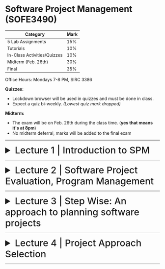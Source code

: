 # Software Project Management (SOFE3490)

| Category                     | Mark   |
|------------------------------|--------|
| 5 Lab Assignments            | 15%    |
| Tutorials                    | 10%    |
| In-Class Activities/Quizzes  | 10%    |
| Midterm (Feb. 26th)          | 30%    |
| Final                        | 35%    |

Office Hours: Mondays 7-8 PM, SIRC 3386


**Quizzes:**
- Lockdown browser will be used in quizzes and must be done in class. 
- Expect a quiz bi-weekly. *(Lowest quiz mark dropped)*

**Midterm:**
- The exam will be on Feb. 26th during the class time. (**yes that means it's at 8pm**)
- No midterm deferral, marks will be added to the final exam

---

<details>
  <summary style="font-size: 30px; font-weight: 500; cursor: pointer;">Lecture 1 | Introduction to SPM</summary>
  
    
  # Outline:
  *What is software project management?* Is it really different from *ordinary* project management?

  *How do you know when a project has been successful?* E.g., do the expectations of the customer/client match those of the developers?

  # Why is project management important?

  Large amounts of money are spent on Info & Comms. Technology (ICT).

  - Projects often fail; Standish Group claim only a third of ICT projects are successful. 82% were late and 43% exceeded their budget.
  - Poor project management is a major factor in these failures.

  # What is a project?

  The definition can vary, but its most important aspects are its *planning* and *size*.

  To compare:

  Jobs – repetition of very well-defined and well understood tasks with very little uncertainty
  Exploration – e.g. finding a cure for cancer: the outcome is very uncertain

  Projects lie in the middle between a job and exploration.

  A task is more 'project-like' if it is:
  - Non-routine
  - Planned
  - Aiming at a specific target
  - Carried out for a customer
  - Carried out by a temporary work group
  - Involving several specialisms
  - Made up of several different phases
  - Constrained by time and resources
  - Large and/or complex

  ## Exercise 1.1
  Which of the following is a project, a routine, or an exploration:
  <details>
    <summary>Producing an edition of a newspaper</summary>
  routine
  </details>

  <details>
    <summary>Building the channel tunnel.</summary>
  project
  </details>

  <details>
    <summary>Getting Married</summary>
  project</details>

  <details>
    <summary>A research project into what makes a good human-computer interface.</summary>
  exploration
  </details>

  <details>
    <summary>An investigation into the reason why a user has a problem with a computer system.</summary>
  project
  </details>

  <details>
    <summary>A programming assignment for a second year computing student.</summary>
  project
  </details>

  <details>
    <summary>Writing an operating system for a new computer</summary>
  exploration
  </details>

  <details>
    <summary>Installing a new version of a word processing application in an organization</summary>
  routine
  </details>

  Invisibility, Complexity, Conformity (compliance w/ standards, rules, or laws), and Flexibility make software more problematic to build than other engineered artefacts.

  Projects can be

  - **In-house:** clients & employers are employed by same organization
  - **Out-sourced:** clients & employers are employed by different organizations

  "Project manager" could be:
  - a ‘contract manager’ in the client organization
  - a technical project manager in the supplier/services organization

  ### Activities covered by project management
  Feasibility study
  - Is project technically feasible and worthwhile from a business point of view?

  Planning
  - Only done if project is feasible

  Execution
  - Implement plan, but plan may be changed as we go along

  ## The software development life-cycle
  ![spm1](../static/SPM_1_1.png)

  # Plans, methods & methodologies
  ![spm2](../static/SPM_1_2.png)

  ### Some ways of categorizing projects
  Distinguishing different types of project is important, as different types of task need different project approaches e.g.

  - **Voluntary** systems (such as computer games) versus **compulsory** systems e.g. the order processing system in an organization
  - **Information** systems versus **embedded** systems
  - **Objective-based** versus **product-based**


  ## Objective vs. Product-Driven

  Consider the following scenarios:
  - Is implementing a new pay-roll system an objective or product-driven project?
  - Implementing a new iPhone app?
  - Switching a database from DB2 to Oracle?


  ## Embedded Systems

  It includes:
  - ATM software
  - Car climate control
  - Car airbag, ABS, and cruise control systems


  # Stakeholders

  The people who have a stake or interest in the project, and can include _clients_ or _developers._ These include:

  - Internal project members
  - Organization members unrelated to project
  - Outside of organization

  Different stakeholders may have different objectives; must define common project objectives.

  ![spm3](../static/SPM_1_3.png)

  ![spm4](../static/SPM_1_4.png)

  # Setting Objectives

  Answering the question: "What do we have to do to have a success?"
  - Need for a **project authority**
    - Sets the project scope
    - Allocates/approves costs
  - Could be one person - _**or**_ a group
    - Project Board
    - Project Management Board
    - Steering committee
  
  ## Objectives

  Informally, the objective of a project can be defined by completing the following statement:

  _"The project will be regarded as a success if..."_

  Rather like _post-conditions_ for the project

  Focus on **what** will be put in place, **rather than how** activities will be carried out

  ### S.M.A.R.T.

  S – Specific: project is concrete and well-defined

  M – Measurable: satisfaction of the objective can be objectively judged

  A – Achievable: it is within the power of the individual or group concerned to meet the target

  R – Relevant: the objective must be relevant to the true purpose of the project

  T – Time-constrained: there is a defined point in time by which the objective should be achieved

  ![spm5](../static/SPM_1_5.png)

  ### Goals/Sub-objectives

  Steps along the way to reach an objective. Informally, the following statement can be used to define a goal:

  "To reach objective X, the following must be in place:

  Goal A,

  Goal B,

  Goal C, etc..."

  A goal is often attributed to an individual, who may have the power to complete the goal, but not the objective itself necessarily. For example:

  - _Overall objective_ – user satisfaction with software product
  - _Analyst goal_ – accurate requirements
  - _Developer goal_ – reliable software

  # Measures of effectiveness

  **How do we know that the goal or objective has been achieved?**

  By a practical test, that can be objectively assessed.
  e.g. for user satisfaction with software product:
  - Repeat business – they buy further products from us
  - Number of complaints – if low, etc.

  ![spm6](../static/SPM_1_6.png)

  ![spm7](../static/SPM_1_7.png)

  ## Other success criteria

  These can relate to longer term, less directly tangible assets
  - Improved skill and knowledge
  - Creation of assets that can be used on future projects e.g. software libraries
  - Improved customer relationships that lead to repeat business

  # What is management?

  This involves the following activities:
  - **Planning** – deciding what is to be done
  - **Organizing** – making arrangements
  - **Staffing** – selecting the right people for the job
  - **Directing** – giving instructions
  - **Monitoring** – checking on progress
  - **Controlling** – taking action to remedy hold-ups
  - **Innovating** – coming up with solutions when problems emerge
  - **Representing** – liaising with clients, users,developers and other stakeholders

  ## Management Control
  ![spm8](../static/SPM_1_8.png)

  **Data** – the raw details
    - _e.g. "6,000 documents processed at location X"_

  **Information** – the data is processed to produce something that is meaningful and useful
    - _e.g. "productivity is 100 documents a day"_
      
  **Comparison** with objectives/goals
    - _e.g. we will not meet target of processing all documents by 31st March_

  **Modelling** – working out the probable outcomes of various decisions
    - _e.g. if we employ two more staff at location X how quickly can we get the documents processed?_
    
  **Implementation** – carrying out the remedial actions that have been decided upon

  # Post-lecture Key Points

  Projects - Non-routine, uncertain in nature

  Projects have particular problems - e.g., lack of visibility

  Clear objectives which can be objectively assessed is essential.

  Projects are prone to external forces outside of human control; usually impossible to plan for.

  **_Communication is key._**
  
</details>

---

<details>
  <summary style="font-size: 30px; font-weight: 500; cursor: pointer;">Lecture 2 | Software Project Evaluation, Program Management</summary>

  # Outline:
  - The business case for a project
  - Project portfolios
  - Project evaluation
    - cost-benefit analysis
    - cash flow increasing
  - Programme management
  - Benefits management

  # Business Case

  Provides a justification for starting a project. Should show that the benefits of the project's outcome exceed development, implementation, and operational costs. Needs to take into account business risks.

  1. Introduction/ background
  2. The proposed project
  3. The market
  4. Organizational and operational infrastructure
  5. The benefits
  6. Outline implementation plan
  7. Costs
  8. The financial case
  9. Risks
  10. Management plan

  ## Content of the business case

  **Introduction/background:** describes problem to be solved/opportunity to be exploited

  **The proposed project:** a brief outline of the project scope

  **The market:** the project could be to develop a new product (e.g. a new computer game). The likely demand for the product would need to be assessed.

  **Organizational and operational infrastructure**: How the organization would need to change. This would be important where a new information system application was being introduced
  
  **Benefits**: These should be expressed in financial terms where possible. In the end it is up to the client to assess these – as they are going to pay for the project.

  **Outline implementation plan:** how the project is going to be implemented. This should consider the disruption to an organization that a project might cause.
  
  **Costs:** the implementation plan will supply information to establish these
  
  **Financial analysis:** combines costs and benefit data to establish value of project



![ex](../static/SPM_2_1.png)

# Project portfolio management

The concerns of project portfolio management include:
- Evaluating proposals for projects
- Assessing the risk involved with projects
- Deciding how to share resources between projects
- Taking account of dependencies between projects
- Removing duplication between projects
- Checking for gaps

## Three Elements to PPM:

1. Project portfolio definition
  - Create a central record of all projects within an organization
  - Must decide whether to have ALL projects in the repository or, say, only ICT projects
  - Note difference between new product development (NPD) projects and renewal projects e.g. for process improvement

2. Project portfolio management
  - Actual costing and performance of projects can be recorded and assessed

3. Project portfolio optimization
  - Information gathered above can be used to achieve better balance of projects e.g. some that are risky but potentially very valuable balanced by less risky but less valuable projects

You may want to allow some work to be done outside the portfolio e.g. quick fixes

# Cost-benefit analysis (CBA)

This relates to an individual project. One must identify all the costs, which could be:
- Development costs
- Set-up
- Operational costs

One should also identify the value of benefits, and check if the benefits are greater than the costs

# Product/system life cycle cash flows

![life cycle cash flow](../static/SPM_2_2.png)

- The timing of costs and income for a product of system needs to be estimated.
- The development of the project will incur costs.
- When the system or product is released it will generate income that gradually pays off costs
- Some costs may relate to decommissioning – think of demolishing a nuclear power station.

![net profit](../static/SPM_2_3_1.png)

![example](../static/SPM_2_3_2.png)

# Pay back period

![paybackperiod](../static/SPM_2_4_1.png)

![roi](../static/SPM_2_4_2.png)

## Net present value
- NPV is the difference between the present value of cash inflows and the present value of cash outflows over time.
- Would you rather I gave you £100 today or in 12 months time?
- If I gave you £100 now you could put it in savings account and get interest on it.
- If the interest rate was 10% how much would I have to invest now to get £100 in a year’s time?
- This figure is the net present value of £100 in one year’s time

100/(1+0.1)= $91

## Discount factor
- Discount factor = 1/(1+r)<sup>t</sup>, r is the interest rate or discount rate (e.g. 10% is 0.10) (t) is the number of years
- In the case of 10% rate and one year
  - Discount factor = 1/(1+0.10) = 0.9091
- In the case of 10% rate and two years
  - Discount factor = 1/(1.10 x 1.10) =0.8294
 
![discount factors](../static/SPM_2_5.png)

The figure of $618 means that $618 more would be made than if the money were simply invested at 10%. An NPV of £0 would be the same amount of profit as would be generated by investing at 10%.

## Internal rate of return IRR
- NPV is to compare profitability of two or more projects but it is unable to compare profitability of a project with other forms of investment
- Internal rate of return (IRR) is the discount rate that would produce an NPV of 0 for the project
- Can be used to compare different investment opportunities

## Are NPV and IRR Enough?
- NPV and IRR cannot give a final answer to economic project evaluation:
  - Are we able to repay the interest on any borrowed money at appropriate time?
  - Future earning from a risky project might be far less reliable than earning from investing with a bank.
  - Projects might have financial dependency and impact: if we fund this project, will we also be able to fund other worthy projects?

# Dealing with uncertainty: Risk evaluation
- Every project involves risk
- What is risk:
  - Risk is the potential that a chosen action or activity will lead to a loss (an undesirable outcome).
  - The ISO 31000 (2009) definition of risk: The 'effect of uncertainty on objectives'. In this definition, uncertainties include events (which may or not happen) and uncertainties caused by ambiguity or a lack of information

- Project A might appear to give a better return than B but could be riskier
- **Project risk matrix** for each project to assess risks
- Using same risk factors, two or more projects can be compared using Project Risk Matrix
- For riskier projects could use higher discount rates

![risk matrix](../static/SPM_2_6.png)

![decision trees](../static/SPM_2_7.png)

## Decision trees
We extend. Why?
- Extend branch:
  - 0.2*(-100,000)+0.8*75,000=40,000
- Replace branch:
  - 0.2*250,000+0.8*(-50,000)=10,000

## Programme management
- Program: a group of co-managed projects
- One definition: "a group of projects that are managed in a co-ordinated way to gain benefits that would not be possible were the projects to be managed independently"

### Programmes may be

**Strategic**:
- Several projects together can implement a single strategy: merging IS of two organizations

**Business cycle programmes**:
- A portfolio of project that are to take place within a certain time frame e.g. the next financial year

**Infrastructure programmes**:
- In an organization there may be many different ICT-based applications which share the same hardware/software infrastructure

**Research and development programmes**:
- In a very innovative environment where new products are being developed, a range of products could be developed some of which are very speculative and high-risk but potentially very profitable and some will have a lower risk but will return a lower profit. Getting the right balance would be key to the organization’s long term success.

**Innovative partnerships**:
- Pre-competitive co-operation to develop new technologies that could be exploited by a whole range of companies

![programme vs project](../static/SPM_2_8.png)

### Strategic programmes 
- Based on OGC approach
- Initial planning document is the Programme Mandate describing
  - The new services/capabilities that the programme should deliver
  - How an organization will be improved
  – Fit with existing organizational goals
- A programme director appointed a champion for the scheme

### Next stages/documents
- **The programme brief** – equivalent of a feasibility study: emphasis on costs and benefits
- **The vision statement** – explains the new capability that the organization will have
- **The blueprint** – explains the changes to be made to obtain the new capability

# Benefits management
![benefits management](../static/SPM_2_9.png)

To carry this out, you must:
- Define expected benefits
- Analyse balance between costs and benefits
- Plan how benefits will be achieved
- Allocate responsibilities for their achievement
- Monitor achievement of benefits

## Benefits

These might include:
- Mandatory requirement
- Improved quality of service
- Increased productivity
- More motivated workforce
- Internal management benefits
- Risk reduction
- Economies
- Revenue enhancement/acceleration
- Strategic fit

## Quantifying benefits

Benefits can be:
- Quantified and valued e.g. a reduction of x staff saving £y
- Quantified but not valued e.g. a decrease in customer complaints by x%
- Identified but not easily quantified – e.g. public approval for a organization in the locality where it is based

# Closing remarks
- A project may fail not through poor management but because it should never have been started
- A project may make a profit, but it may be possible to do something else that makes even more profit
- A real problem is that it is often not possible to express benefits in accurate financial terms
- Projects with the highest potential returns are often the most risky
</details>

---

<details>
  <summary style="font-size: 30px; font-weight: 500; cursor: pointer;">Lecture 3 | Step Wise: An approach to planning software projects</summary>

# 'Step Wise' - aspirations

- Practicality
  - tries to answer the question ‘what do I do now?’
- Scalability
  - useful for small project as well as large
- Range of application
- Accepted techniques
  - e.g. borrowed from PRINCE etc.
  - (PRINCE: Project in Controlled Environment)

![step wise diagram](../static/SPM_3_1.png)


# Project scenario 
- Brightmouth College currently has payroll processing carried out by a service company
- This is very expensive and does not allow detailed analysis of personnel data to be carried out
- Decision made to bring payroll ‘in-house’ by acquiring an ‘off-the-shelf’ application
- The use of the off-the-shelf system will require a new, internal, payroll office to be setup
- There will be a need to develop some software ‘add-ons’: one will take payroll data and combine it with time-table data to calculate the staff costs for each course run in the college
- The project manager is Brigette.

# Step 1: Establish project scope and objectives

- 1.1 Identify objectives and measures of effectiveness
  - 'how do we know if we have succeeded?'
- 1.2 Establish a project authority
  - 'who is the boss?'
- 1.3 Identify all stakeholders in the project and their interests
  - 'who will be affected/involved in the project?'
- 1.4 Modify objectives in the light of stakeholder analysis
  - 'do we need to do things to win over stakeholders?' Why?
- 1.5 Establish methods of communication with all parties
  - 'how do we keep in contact?'

## Scenario review
- Project authority
  - Brigette finds she has **two different clients** for the new system: the **finance department** and the **personnel** (HR) office. A vice principal agrees to be official client, and monthly meetings are chaired by the VP and attended by Brigette and the heads of finance and personnel
  - These meetings would also help overcome communication barriers

- Stakeholders
  - For example, personnel office (HR) would supply details of new staff, leavers and changes (e.g. promotions)
  - To motivate co-operation, Brigette might ensure new payroll system produces reports that are useful to personnel staff

# Step 2: Establish project infrastructure
- 2.1. Establish link between project and any strategic plan (such as enterprise architecture)
  - 'why did they want the project?'
- 2.2. Identify installation standards and procedures
  - 'what standards do we have to follow?'
- 2.3. Identify project team organization
  - 'where do I fit in?'






















































































</details>

---

<details>
  <summary style="font-size: 30px; font-weight: 500; cursor: pointer;">Lecture 4 | Project Approach Selection</summary>

# Building versus buying software

![step wise diagram](../static/SPM_4_1.png)

We are concerned with choosing the right approach to a particular project: variously called technical planning, project analysis, methods engineering and methods tailoring

- In-house: often the methods to be used dictated by organizational standards
  - Developers and clients belong to same organization
- Suppliers: need for tailoring as different customers have different needs

![build or buy](../static/SPM_4_2.png)

## Some advantages of off-the-shelf (OTS) software
- Cheaper as supplier can spread development costs over a large number of customers
- Software already exists
  - Can be trialled by potential customer
  - No delay while software being developed
- Where there have been existing users, bugs are likely to have been found and eradicated

## Some possible disadvantages of off-the-shelf
- Customer will have same application as everyone else: no competitive advantage, but competitive advantage may come from the way application is used
- Customer may need to change the way they work in order to fit in with OTS application
- Customer does not own the code and cannot change it
- Danger of over-reliance on a single supplier
- Chapter 10: managing contracts for more detail

## Choosing Technologies
- An outcome of project analysis will be the selection of the most appropriate methodologies and technologies.
  - Methodologies include techniques like OO dev.
  - Structured systems analysis and design methodology (SSADM) is a set of standards for systems analysis and application design
- While technologies include mobile apps dev., use knowledge-base system tools, etc.


# Taking account of the characteristics of the project
- Some of the questions to be asked before starting with the project.
  - Is it data oriented and a control oriented system?
  - Will the software to be produced be a general package or application specific?
  - Is the system safety-critical?
  - What is the nature of the hardware/software environment in which the system will operate?
  
## General approach
- Look at risks and uncertainties e.g.
  - are requirement well understood?
  - are technologies to be used well understood?
    
- Look at the type of application being built e.g.
  - information system? embedded system?
    
- Clients’ own requirements
  - need to use a particular method

## Structure versus speed of delivery

### Structured approach
- Also called ‘heavyweight’ approaches
- Step-by-step methods where each step and intermediate product is carefully defined
- Emphasis on getting quality right first time
- Example: use of UML (Universal Modelling Language) and USDP (Unified Software Development Process)
- Future vision: Model-Driven Architecture (MDA). UML supplemented with Object Constraint Language, press the button and application code generated from the UML/OCL model

![life of the unified process](../static/SPM_4_3.png)

## Characteristics of the Unified Process
- Architecture Centric
  - architecture sits at the heart of the project team's efforts to shape the system
- Iterative and Incremental (see below)
- Consists of 4P’s(People, process, product, and project)
- Focus on Risk
  - requires the project team to focus on addressing the most critical risks early in the project life cycle

![iterative](../static/SPM_4_4.png)

## Structured Approach Advantages vs. Disadvantages

| Advantage of Structured approach | Disadvantage of Structured approach |
|-|-|
| Resolve the project risks related with the changing requirements | Complex and disorganized development process |
| Integration requires less time as it is carried out through out the software development life cycle | Reusability is impossible to the project which incorporates new technology |
| Since the components are reusable, development phase consumes less time | Expect expert time members. |
| Focuses on accurate documentation, hence can be considered as a complete methodology | High expense can be involved in heavy documentation |
| | Issues may arise at the testing phase due to too many integrations |
| | Customers are not interested in this approach |

## Structure versus speed of delivery
- Agile methods
  - Emphasis on speed of delivery rather than documentation
- RAD (Rapid Application Development)
  - emphasized use of quickly developed prototypes
- JAD (Joint Application Development).
  - Requirements are identified and agreed in intensive workshops with users
  - Hot-houses

## Joint Application Development
Also known as Joint Application Design

- Used for requirement elicitation
- Group orientated
- Facilitated through workshop sessions


# Process models
## Waterfall
## Prototyping and iterative approaches
## Incremental delivery

# Agile approaches


</details>

---
